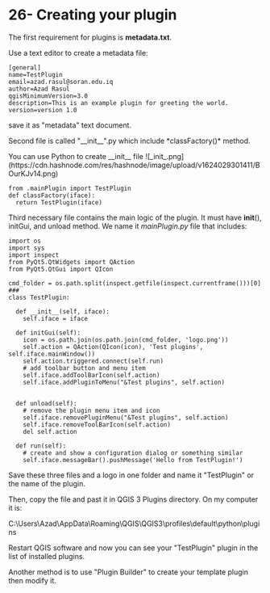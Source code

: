 # 26- Creating your plugin

The first requirement for plugins is **metadata.txt**.
<p>Use a text editor to create a metadata file:<p/>

```
[general]
name=TestPlugin
email=azad.rasul@soran.edu.iq
author=Azad Rasul
qgisMinimumVersion=3.0
description=This is an example plugin for greeting the world.
version=version 1.0 
```
save it as "metadata" text document.

<p>Second file is called "__init__".py which include *classFactory()* method.<p/>
You can use Python to create __init__ file
![_init_.png](https://cdn.hashnode.com/res/hashnode/image/upload/v1624029301411/BOurKJv14.png)



```
from .mainPlugin import TestPlugin
def classFactory(iface):
  return TestPlugin(iface)
```

Third necessary file contains the main logic of the plugin. It must have __init__(), initGui, and unload method. We name it *mainPlugin.py*  file that includes:

```
import os
import sys
import inspect
from PyQt5.QtWidgets import QAction
from PyQt5.QtGui import QIcon

cmd_folder = os.path.split(inspect.getfile(inspect.currentframe()))[0]
###
class TestPlugin:

  def __init__(self, iface):
    self.iface = iface

  def initGui(self):
    icon = os.path.join(os.path.join(cmd_folder, 'logo.png'))
    self.action = QAction(QIcon(icon), 'Test plugins', self.iface.mainWindow())
    self.action.triggered.connect(self.run)
    # add toolbar button and menu item
    self.iface.addToolBarIcon(self.action)
    self.iface.addPluginToMenu("&Test plugins", self.action)


  def unload(self):
    # remove the plugin menu item and icon
    self.iface.removePluginMenu("&Test plugins", self.action)
    self.iface.removeToolBarIcon(self.action)
    del self.action

  def run(self):
    # create and show a configuration dialog or something similar
    self.iface.messageBar().pushMessage('Hello from TestPlugin!')

```

Save these three files and a logo in one folder and name it "TestPlugin" or the name of the plugin. 

Then, copy the file and past it in QGIS 3 Plugins directory. On my computer it is:
<p>C:\Users\Azad\AppData\Roaming\QGIS\QGIS3\profiles\default\python\plugins<p/>

Restart QGIS software and now you can see your "TestPlugin" plugin in the list of installed plugins.

Another method is to use "Plugin Builder" to create your template plugin then modify it.